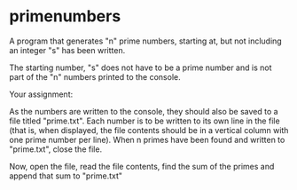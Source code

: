# primenumbers
A program that generates "n" prime numbers, starting at, but not including an integer "s" has been written.

The starting number, "s" does not have to be a prime number and is not part of the "n" numbers printed to the console.

Your assignment: 

As the numbers are written to the console, they should also be saved to a file titled "prime.txt".  Each number is to be written to its own line in the file (that is, when displayed, the file contents should be in a vertical column with one prime number per line). When n primes have been found and written to "prime.txt", close the file.

Now, open the file, read the file contents, find the sum of the primes and append that sum to "prime.txt"
